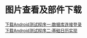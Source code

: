 # 图片查看及部件下载
<a href="https://github.com/wanfengbnm/file.git" download>下载Android测试程序一:数据库连接登录</a>
<br>
<a href="https://github.com/wanfengbnm/test.git" download>下载Android测试程序二:基础日历实现</a>
